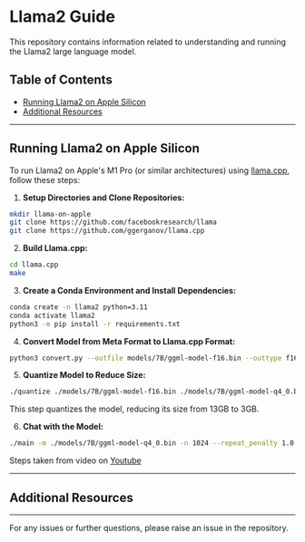 # Llama2 Guide

This repository contains information related to understanding and running the Llama2 large language model.

## Table of Contents

- [Running Llama2 on Apple Silicon](#running-llama2-on-apple-silicon)
- [Additional Resources](#additional-resources)

---

## Running Llama2 on Apple Silicon

To run Llama2 on Apple's M1 Pro (or similar architectures) using [llama.cpp](https://github.com/ggerganov/llama.cpp), follow these steps:

1. **Setup Directories and Clone Repositories:**

```bash
mkdir llama-on-apple
git clone https://github.com/facebookresearch/llama
git clone https://github.com/ggerganov/llama.cpp
```

2. **Build Llama.cpp:**

```bash
cd llama.cpp
make
```

3. **Create a Conda Environment and Install Dependencies:**

```bash
conda create -n llama2 python=3.11
conda activate llama2
python3 -m pip install -r requirements.txt
```

4. **Convert Model from Meta Format to Llama.cpp Format:**

```bash
python3 convert.py --outfile models/7B/ggml-model-f16.bin --outtype f16 ../../llama-on-apple/meta_models/llama-2-7b-chat
```

5. **Quantize Model to Reduce Size:**

```bash
./quantize ./models/7B/ggml-model-f16.bin ./models/7B/ggml-model-q4_0.bin q4_0
```

This step quantizes the model, reducing its size from 13GB to 3GB.

6. **Chat with the Model:**

```bash
./main -m ./models/7B/ggml-model-q4_0.bin -n 1024 --repeat_penalty 1.0 --color -i -r "User:" -f ./prompts/chat-with-bob.txt
```

Steps taken from video on [Youtube](https://www.youtube.com/watch?v=TsVZJbnnaSs)

---

## Additional Resources

---

For any issues or further questions, please raise an issue in the repository.

